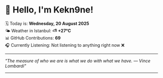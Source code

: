 # 👋 Hello, I'm Kekn9ne!

🗓️ Today is: **Wednesday, 20 August 2025**  
🌤️ Weather in Istanbul: **⛅️  +27°C**  
📊 GitHub Contributions: **69**  
🎧 Currently Listening: Not listening to anything right now ❌

---

_"The measure of who we are is what we do with what we have. — *Vince Lombardi*"_

---
